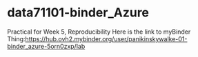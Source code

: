 # data71101-binder_Azure
Practical for Week 5, Reproducibility
Here is the link to myBinder Thing:https://hub.ovh2.mybinder.org/user/panikinskywalke-01-binder_azure-5orn0zxp/lab


